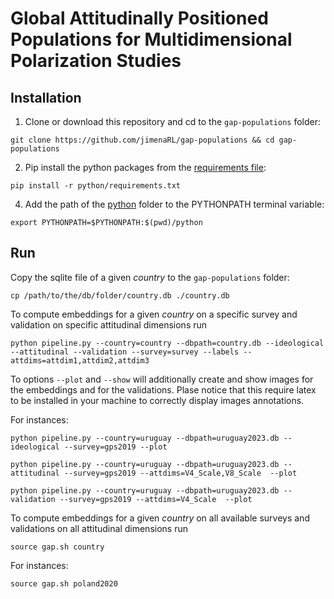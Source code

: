 # Global Attitudinally Positioned Populations for Multidimensional Polarization Studies

## Installation

1. Clone or download this repository and cd to the `gap-populations` folder:
```
git clone https://github.com/jimenaRL/gap-populations && cd gap-populations
```
2. Pip install the python packages from  the [requirements file](https://github.com/jimenaRL/gap-populations/tree/main/python/requirements.txt):
```
pip install -r python/requirements.txt
```
4. Add the path of the [python](https://github.com/jimenaRL/gap-populations/tree/main/python) folder to the PYTHONPATH terminal variable:
```
export PYTHONPATH=$PYTHONPATH:$(pwd)/python
```

## Run

Copy the sqlite file of a given *country* to the `gap-populations` folder:

```
cp /path/to/the/db/folder/country.db ./country.db
```

To compute embeddings for a given *country* on a specific survey and validation on specific attitudinal dimensions run

```
python pipeline.py --country=country --dbpath=country.db --ideological --attitudinal --validation --survey=survey --labels --attdims=attdim1,attdim2,attdim3 
```

To options `--plot` and `--show` will additionally create and show images for the embeddings and for the validations. Plase notice that this require latex to be installed in your machine to correctly display images annotations.

For instances:

```
python pipeline.py --country=uruguay --dbpath=uruguay2023.db --ideological --survey=gps2019 --plot
```

```
python pipeline.py --country=uruguay --dbpath=uruguay2023.db --attitudinal --survey=gps2019 --attdims=V4_Scale,V8_Scale  --plot
```
```
python pipeline.py --country=uruguay --dbpath=uruguay2023.db --validation --survey=gps2019 --attdims=V4_Scale  --plot
```


To compute embeddings for a given *country* on all available surveys and validations on all attitudinal dimensions run

```
source gap.sh country
```

For instances:

```
source gap.sh poland2020
```
